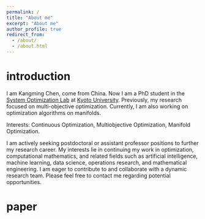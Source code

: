```yaml
---
permalink: /
title: "About me"
excerpt: "About me"
author_profile: true
redirect_from: 
  - /about/
  - /about.html
---
```

# introduction

I am Kangming Chen, come from China. Now I am a PhD student in the [System Optimization Lab](http://www-optima.amp.i.kyoto-u.ac.jp/) at [Kyoto University](https://www.kyoto-u.ac.jp/).
Previously, my research focused on multi-objective optimization. Currently, I am also working on optimization algorithms on manifolds.

<!-- I've been working on Manifold optimization recently. 
My research is currently centered around exploring vector optimization on Riemannian manifolds. This exploration notably includes the application and advancement of conjugate, proximal, and conditional gradient methods. --> 

Interests: Continuous Optimization, Multiobjective Optimization, Manifold Optimization.

<!--I am actively seeking postdoctoral or assistant professor positions to further my research career. I am passionate about continuing my work in optimization and mathematical engineering and related fields and am eager to contribute to and collaborate with a dynamic research team. Please feel free to contact me for potential opportunities.--> 
I am actively seeking postdoctoral or assistant professor positions to further my research career. My interests lie in continuing my work in optimization, computational mathematics, and related fields such as artificial intelligence, machine learning, data science, operations research, and mathematical engineering. I am eager to contribute to and collaborate with a dynamic research team. Please feel free to contact me regarding potential opportunities.

# paper
